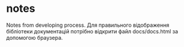 # notes
Notes from developing process.
Для правильного відображення бібліотеки документацій потрібно відкрити файл docs/docs.html за допомогою браузера.
